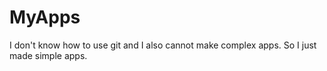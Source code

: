 # MyApps
I don't know how to use git and I also cannot make complex apps. So I just made simple apps.
